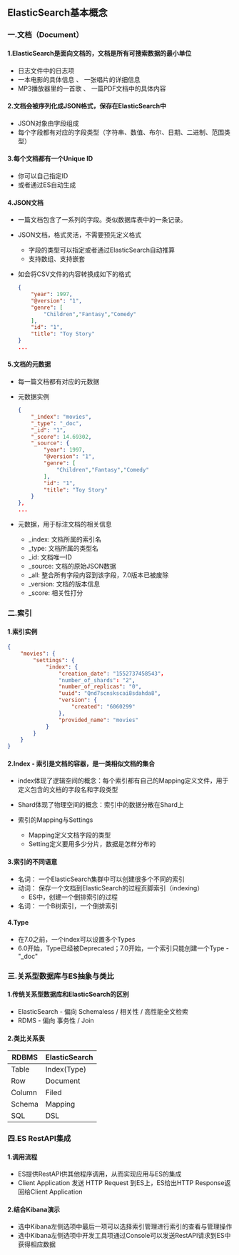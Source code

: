 ## ElasticSearch基本概念

### 一.文档（Document）

#### 1.ElasticSearch是面向文档的，文档是所有可搜索数据的最小单位

* 日志文件中的日志项
* 一本电影的具体信息 、 一张唱片的详细信息
* MP3播放器里的一首歌 、 一篇PDF文档中的具体内容

#### 2.文档会被序列化成JSON格式，保存在ElasticSearch中

* JSON对象由字段组成
* 每个字段都有对应的字段类型（字符串、数值、布尔、日期、二进制、范围类型）

#### 3.每个文档都有一个Unique ID

* 你可以自己指定ID
* 或者通过ES自动生成

#### 4.JSON文档

* 一篇文档包含了一系列的字段。类似数据库表中的一条记录。

* JSON文档，格式灵活，不需要预先定义格式

  * 字段的类型可以指定或者通过ElasticSearch自动推算
  * 支持数组、支持嵌套

* 如会将CSV文件的内容转换成如下的格式

  ```json
  {
      "year": 1997,
      "@version": "1",
      "genre": [
          "Children","Fantasy","Comedy"
      ],
      "id": "1",
      "title": "Toy Story"
  }
  ...
  ```

#### 5.文档的元数据

* 每一篇文档都有对应的元数据

* 元数据实例

  ```json
  {
      "_index": "movies",
      "_type": "_doc",
      "_id": "1",
      "_score": 14.69302,
      "_source": {
          "year": 1997,
          "@version": "1",
          "genre": [
              "Children","Fantasy","Comedy"
          ],
          "id": "1",
          "title": "Toy Story"
      }
  },
  ...
  ```

* 元数据，用于标注文档的相关信息

  * _index: 文档所属的索引名
  * _type: 文档所属的类型名
  * _id: 文档唯一ID
  * _source: 文档的原始JSON数据
  * _all: 整合所有字段内容到该字段，7.0版本已被废除
  * _version: 文档的版本信息
  * _score: 相关性打分

### 二.索引

#### 1.索引实例

```json
{
    "movies": {
        "settings": {
            "index": {
                "creation_date": "1552737458543"，
                "number_of_shards": "2",
                "number_of_replicas": "0",
                "uuid": "Qnd7scnskscai8sdahda8",
                "version": {
                	"created": "6060299"
            	},
            	"provided_name": "movies"
            }
        }
    }
}
```

#### 2.Index - 索引是文档的容器，是一类相似文档的集合

* index体现了逻辑空间的概念：每个索引都有自己的Mapping定义文件，用于定义包含的文档的字段名和字段类型
* Shard体现了物理空间的概念：索引中的数据分散在Shard上

* 索引的Mapping与Settings
  * Mapping定义文档字段的类型
  * Setting定义要用多少分片，数据是怎样分布的

#### 3.索引的不同语意

- 名词： 一个ElasticSearch集群中可以创建很多个不同的索引
- 动词： 保存一个文档到ElasticSearch的过程页脚索引（indexing）
  - ES中，创建一个倒排索引的过程
- 名词： 一个B树索引，一个倒排索引

#### 4.Type

* 在7.0之前，一个index可以设置多个Types
* 6.0开始，Type已经被Deprecated；7.0开始，一个索引只能创建一个Type - "_doc"

### 三.关系型数据库与ES抽象与类比

#### 1.传统关系型数据库和ElasticSearch的区别

* ElasticSearch - 偏向 Schemaless / 相关性 / 高性能全文检索
* RDMS - 偏向 事务性 / Join

#### 2.类比关系表

| RDBMS  | ElasticSearch |
| ------ | ------------- |
| Table  | Index(Type)   |
| Row    | Document      |
| Column | Filed         |
| Schema | Mapping       |
| SQL    | DSL           |

### 四.ES RestAPI集成

#### 1.调用流程

* ES提供RestAPI供其他程序调用，从而实现应用与ES的集成
* Client Application 发送 HTTP Request 到ES上，ES给出HTTP Response返回给Client Application

#### 2.结合Kibana演示

* 选中Kibana左侧选项中最后一项可以选择索引管理进行索引的查看与管理操作
* 选中Kibana左侧选项中开发工具项通过Console可以发送RestAPI请求到ES中获得相应数据